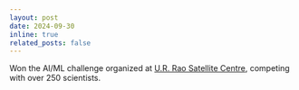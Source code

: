 ```yaml
---
layout: post
date: 2024-09-30
inline: true
related_posts: false
---
```


Won the AI/ML challenge organized at [U.R. Rao Satellite Centre](https://www.ursc.gov.in/), competing with over 250 scientists.